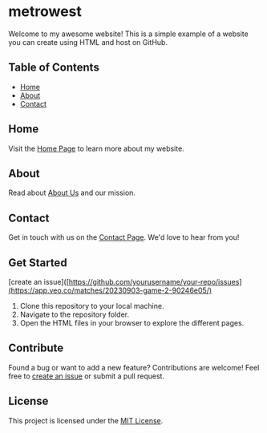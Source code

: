 # metrowest

Welcome to my awesome website! This is a simple example of a website you can create using HTML and host on GitHub.

## Table of Contents

- [Home](#home)
- [About](#about)
- [Contact](#contact)

## Home <a name="home"></a>

Visit the [Home Page](index.html) to learn more about my website.

## About <a name="about"></a>

Read about [About Us](about.html) and our mission.

## Contact <a name="contact"></a>

Get in touch with us on the [Contact Page](contact.html). We'd love to hear from you!

## Get Started
[create an issue]([https://github.com/yourusername/your-repo/issues](https://app.veo.co/matches/20230903-game-2-90246e05/)

1. Clone this repository to your local machine.
2. Navigate to the repository folder.
3. Open the HTML files in your browser to explore the different pages.

## Contribute

Found a bug or want to add a new feature? Contributions are welcome! Feel free to [create an issue](https://github.com/yourusername/your-repo/issues) or submit a pull request.

## License

This project is licensed under the [MIT License](LICENSE).

